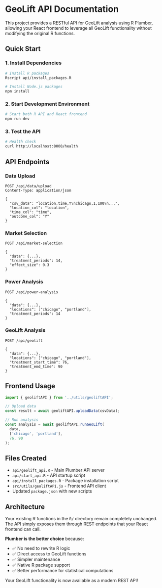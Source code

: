 # GeoLift API Documentation

This project provides a RESTful API for GeoLift analysis using R Plumber, allowing your React frontend to leverage all GeoLift functionality without modifying the original R functions.

## Quick Start

### 1. Install Dependencies
```bash
# Install R packages
Rscript api/install_packages.R

# Install Node.js packages
npm install
```

### 2. Start Development Environment
```bash
# Start both R API and React frontend
npm run dev
```

### 3. Test the API
```bash
# Health check
curl http://localhost:8000/health
```

## API Endpoints

### Data Upload
```
POST /api/data/upload
Content-Type: application/json

{
  "csv_data": "location,time,Y\nchicago,1,100\n...",
  "location_col": "location",
  "time_col": "time",
  "outcome_col": "Y"
}
```

### Market Selection
```
POST /api/market-selection

{
  "data": {...},
  "treatment_periods": 14,
  "effect_size": 0.3
}
```

### Power Analysis
```
POST /api/power-analysis

{
  "data": {...},
  "locations": ["chicago", "portland"],
  "treatment_periods": 14
}
```

### GeoLift Analysis
```
POST /api/geolift

{
  "data": {...},
  "locations": ["chicago", "portland"],
  "treatment_start_time": 76,
  "treatment_end_time": 90
}
```

## Frontend Usage

```javascript
import { geoliftAPI } from '../utils/geoliftAPI';

// Upload data
const result = await geoliftAPI.uploadData(csvData);

// Run analysis
const analysis = await geoliftAPI.runGeoLift(
  data,
  ['chicago', 'portland'],
  76, 90
);
```

## Files Created

- `api/geolift_api.R` - Main Plumber API server
- `api/start_api.R` - API startup script
- `api/install_packages.R` - Package installation script
- `src/utils/geoliftAPI.js` - Frontend API client
- Updated `package.json` with new scripts

## Architecture

Your existing R functions in the `R/` directory remain completely unchanged. The API simply exposes them through REST endpoints that your React frontend can call.

**Plumber is the better choice** because:
- ✅ No need to rewrite R logic
- ✅ Direct access to GeoLift functions
- ✅ Simpler maintenance
- ✅ Native R package support
- ✅ Better performance for statistical computations

Your GeoLift functionality is now available as a modern REST API!

